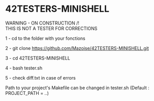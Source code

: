 # 42TESTERS-MINISHELL

WARNING - ON CONSTRUCTION /!\
THIS IS NOT A TESTER FOR CORRECTIONS

1 - cd to the folder with your fonctions

2 - git clone https://github.com/Mazoise/42TESTERS-MINISHELL.git

3 - cd 42TESTERS-MINISHELL

4 - bash tester.sh

5 - check diff.txt in case of errors

Path to your project's Makefile can be changed in tester.sh (Default : PROJECT_PATH = ..)
